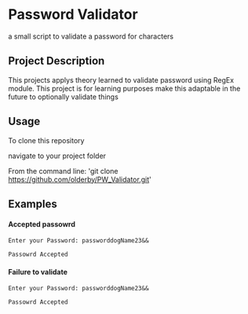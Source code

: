 # Password Validator
a small script to validate a password for characters

## Project Description
This projects applys theory learned to validate password using RegEx module. This project is for learning purposes
make this adaptable in the future to optionally validate things

## Usage
To clone this repository

navigate to your project folder

From the command line:
    'git clone https://github.com/olderby/PW_Validator.git'

## Examples

#### Accepted passowrd
    Enter your Password: passworddogName23&&

    Passowrd Accepted


#### Failure to validate

    Enter your Password: passworddogName23&&

    Passowrd Accepted